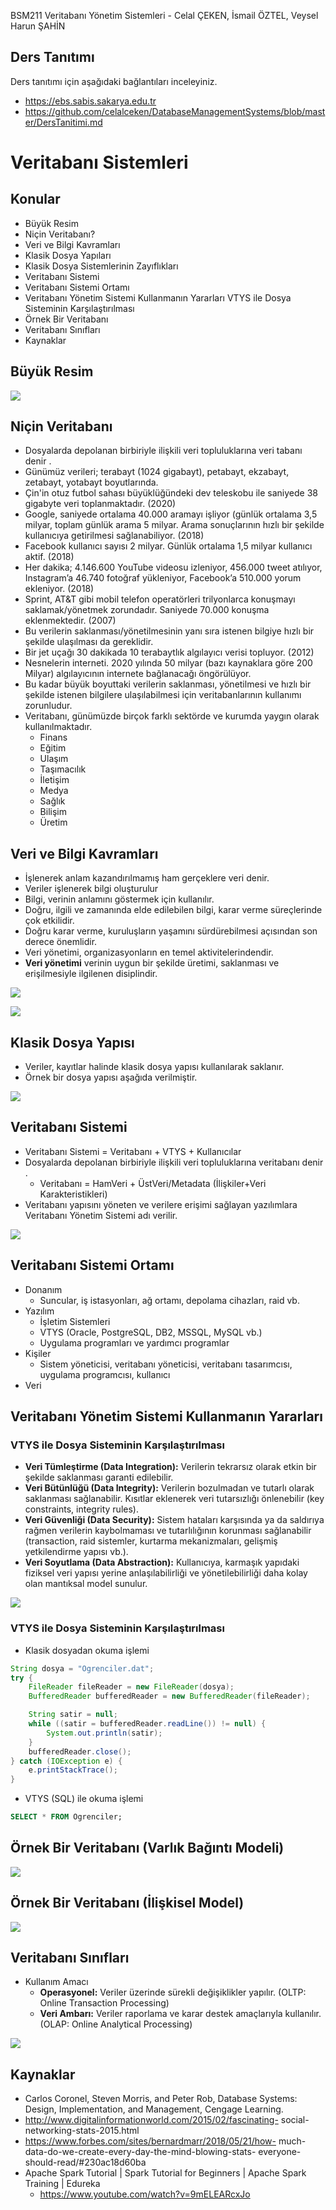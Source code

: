
BSM211 Veritabanı Yönetim Sistemleri - Celal ÇEKEN, İsmail ÖZTEL, Veysel Harun ŞAHİN

## Ders Tanıtımı 

Ders tanıtımı için aşağıdaki bağlantıları inceleyiniz.

* https://ebs.sabis.sakarya.edu.tr
* https://github.com/celalceken/DatabaseManagementSystems/blob/master/DersTanitimi.md

# Veritabanı Sistemleri

## Konular

* Büyük Resim
* Niçin Veritabanı?
* Veri ve Bilgi Kavramları
* Klasik Dosya Yapıları
* Klasik Dosya Sistemlerinin Zayıflıkları
* Veritabanı Sistemi
* Veritabanı Sistemi Ortamı
* Veritabanı Yönetim Sistemi Kullanmanın Yararları VTYS ile Dosya Sisteminin Karşılaştırılması
* Örnek Bir Veritabanı
* Veritabanı Sınıfları
* Kaynaklar


## Büyük Resim

![](Sekiller/01/BuyukResim.png)


## Niçin Veritabanı

* Dosyalarda depolanan birbiriyle ilişkili veri topluluklarına veri tabanı denir .
* Günümüz verileri; terabayt (1024 gigabayt), petabayt, ekzabayt, zetabayt, yotabayt boyutlarında.
* Çin'in otuz futbol sahası büyüklüğündeki dev teleskobu ile saniyede 38 gigabyte veri toplanmaktadır. (2020)
* Google, saniyede ortalama 40.000 aramayı işliyor (günlük ortalama 3,5 milyar, toplam günlük arama 5 milyar. Arama sonuçlarının hızlı bir şekilde kullanıcıya getirilmesi sağlanabiliyor. (2018)
* Facebook kullanıcı sayısı 2 milyar. Günlük ortalama 1,5 milyar kullanıcı aktif. (2018)
* Her dakika; 4.146.600 YouTube videosu izleniyor, 456.000 tweet atılıyor, Instagram’a 46.740 fotoğraf yükleniyor, Facebook’a 510.000 yorum ekleniyor. (2018)
* Sprint, AT&T gibi mobil telefon operatörleri trilyonlarca konuşmayı saklamak/yönetmek zorundadır. Saniyede 70.000 konuşma eklenmektedir. (2007)
* Bu verilerin saklanması/yönetilmesinin yanı sıra istenen bilgiye hızlı bir şekilde ulaşılması da gereklidir.
* Bir jet uçağı 30 dakikada 10 terabaytlık algılayıcı verisi topluyor. (2012)
* Nesnelerin interneti. 2020 yılında 50 milyar (bazı kaynaklara göre 200 Milyar) algılayıcının internete bağlanacağı öngörülüyor.
* Bu kadar büyük boyuttaki verilerin saklanması, yönetilmesi ve hızlı bir şekilde istenen bilgilere ulaşılabilmesi için veritabanlarının kullanımı zorunludur.
* Veritabanı, günümüzde birçok farklı sektörde ve kurumda yaygın olarak kullanılmaktadır.
  + Finans
  + Eğitim
  + Ulaşım
  + Taşımacılık
  + İletişim
  + Medya
  + Sağlık
  + Bilişim
  + Üretim


## Veri ve Bilgi Kavramları

* İşlenerek anlam kazandırılmamış ham gerçeklere veri denir.
* Veriler işlenerek bilgi oluşturulur
* Bilgi, verinin anlamını göstermek için kullanılır.
* Doğru, ilgili ve zamanında elde edilebilen bilgi, karar verme süreçlerinde çok etkilidir.
* Doğru karar verme, kuruluşların yaşamını sürdürebilmesi açısından son derece önemlidir.
* Veri yönetimi, organizasyonların en temel aktivitelerindendir. 
* **Veri yönetimi** verinin uygun bir şekilde üretimi, saklanması ve erişilmesiyle ilgilenen disiplindir.

![](Sekiller/01/AlgilayiciVerileri.png)

![](Sekiller/01/GitVerileri.png)


## Klasik Dosya Yapısı

* Veriler, kayıtlar halinde klasik dosya yapısı kullanılarak saklanır. 
* Örnek bir dosya yapısı aşağıda verilmiştir.

![](Sekiller/01/DosyaYapisi.png)


## Veritabanı Sistemi

* Veritabanı Sistemi = Veritabanı + VTYS + Kullanıcılar
* Dosyalarda depolanan birbiriyle ilişkili veri topluluklarına veritabanı denir .
  + Veritabanı = HamVeri + ÜstVeri/Metadata (İlişkiler+Veri Karakteristikleri)
* Veritabanı yapısını yöneten ve verilere erişimi sağlayan yazılımlara Veritabanı Yönetim Sistemi adı verilir.

![](Sekiller/01/VeritabaniSistemi.png)


## Veritabanı Sistemi Ortamı

* Donanım
  + Suncular, iş istasyonları, ağ ortamı, depolama cihazları, raid vb.
* Yazılım
  + İşletim Sistemleri
  + VTYS (Oracle, PostgreSQL, DB2, MSSQL, MySQL vb.)
  + Uygulama programları ve yardımcı programlar
* Kişiler
  + Sistem yöneticisi, veritabanı yöneticisi, veritabanı tasarımcısı, uygulama programcısı, kullanıcı
* Veri


## Veritabanı Yönetim Sistemi Kullanmanın Yararları
### VTYS ile Dosya Sisteminin Karşılaştırılması

* **Veri Tümleştirme (Data Integration):** Verilerin tekrarsız olarak etkin bir şekilde saklanması garanti edilebilir.
* **Veri Bütünlüğü (Data Integrity):** Verilerin bozulmadan ve tutarlı olarak saklanması sağlanabilir. Kısıtlar eklenerek veri tutarsızlığı önlenebilir (key constraints, integrity rules).
* **Veri Güvenliği (Data Security):** Sistem hataları karşısında ya da saldırıya rağmen verilerin kaybolmaması ve tutarlılığının korunması sağlanabilir (transaction, raid sistemler, kurtarma mekanizmaları, gelişmiş yetkilendirme yapısı vb.).
* **Veri Soyutlama (Data Abstraction):** Kullanıcıya, karmaşık yapıdaki fiziksel veri yapısı yerine anlaşılabilirliği ve yönetilebilirliği daha kolay olan mantıksal model sunulur.


![](Sekiller/01/VeritabaniVeDosyaSistemi.png)


### VTYS ile Dosya Sisteminin Karşılaştırılması

* Klasik dosyadan okuma işlemi

```java
String dosya = "Ogrenciler.dat";
try {
    FileReader fileReader = new FileReader(dosya);
    BufferedReader bufferedReader = new BufferedReader(fileReader);

    String satir = null;
    while ((satir = bufferedReader.readLine()) != null) {
        System.out.println(satir);
    }
    bufferedReader.close();
} catch (IOException e) {
    e.printStackTrace();
}
```

* VTYS (SQL) ile okuma işlemi

```sql
SELECT * FROM Ogrenciler;
```


##  Örnek Bir Veritabanı (Varlık Bağıntı Modeli)

![](Sekiller/01/ETicaret.png)


##  Örnek Bir Veritabanı (İlişkisel Model)

![](Sekiller/01/IliskiselSema.png)


## Veritabanı Sınıfları

* Kullanım Amacı
  + **Operasyonel:** Veriler üzerinde sürekli değişiklikler yapılır. (OLTP: Online Transaction Processing)
  + **Veri Ambarı:** Veriler raporlama ve karar destek amaçlarıyla kullanılır. (OLAP: Online Analytical Processing)

![](Sekiller/01/VeritabaniSiniflariTablo.png)


## Kaynaklar

* Carlos Coronel, Steven Morris, and Peter Rob, Database Systems: Design, Implementation, and Management, Cengage Learning.
* http://www.digitalinformationworld.com/2015/02/fascinating- social-networking-stats-2015.html
* https://www.forbes.com/sites/bernardmarr/2018/05/21/how- much-data-do-we-create-every-day-the-mind-blowing-stats- everyone-should-read/#230ac18d60ba
* Apache Spark Tutorial | Spark Tutorial for Beginners | Apache Spark Training | Edureka
  + https://www.youtube.com/watch?v=9mELEARcxJo
